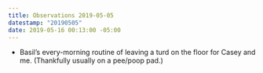 ```yaml
---
title: Observations 2019-05-05
datestamp: "20190505"
date: 2019-05-16 00:13:00 -05:00
---
```


- Basil’s every-morning routine of leaving a turd on the floor for Casey and me. (Thankfully usually on a pee/poop pad.)
